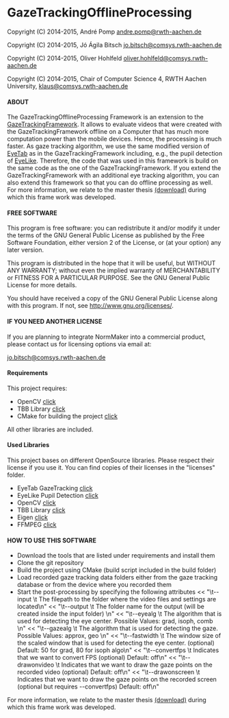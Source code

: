 # GazeTrackingOfflineProcessing

Copyright (C) 2014-2015, André Pomp <andre.pomp@rwth-aachen.de>

Copyright (C) 2014-2015, Jó Ágila Bitsch <jo.bitsch@comsys.rwth-aachen.de>

Copyright (C) 2014-2015, Oliver Hohlfeld <oliver.hohlfeld@comsys.rwth-aachen.de>

Copyright (C) 2014-2015, Chair of Computer Science 4, RWTH Aachen University, <klaus@comsys.rwth-aachen.de>

#### ABOUT
The GazeTrackingOfflineProcessing Framework is an extension to the [GazeTrackingFramework](https://github.com/apomp/GazeTrackingFramework). It allows to evaluate videos that were created with the GazeTrackingFramework offline on a Computer that has much more computation power than the mobile devices. Hence, the processing is much faster. As gaze tracking algorithm, we use the same modified version of [EyeTab](https://github.com/errollw/EyeTab/) as in the GazeTrackingFramework including, e.g., the pupil detection of [EyeLike](https://github.com/trishume/eyeLike). Therefore, the code that was used in this framework is build on the same code as the one of the GazeTrackingFramework. If you extend the GazeTrackingFramework with an additional eye tracking algorithm, you can also extend this framework so that you can do offline processing as well. For more information, we relate to the master thesis [(download)](https://docs.google.com/uc?export=download&id=0B729EHEvlyiUNXdBNVFXUzB2MWM) during which this frame work was developed.  

#### FREE SOFTWARE

This program is free software: you can redistribute it and/or modify it under the terms of the GNU General Public License as published by the Free Software Foundation, either version 2 of the License, or (at your option) any later version.

This program is distributed in the hope that it will be useful, but WITHOUT ANY WARRANTY; without even the implied warranty of MERCHANTABILITY or FITNESS FOR A PARTICULAR PURPOSE.  See the GNU General Public License for more details.

You should have received a copy of the GNU General Public License along with this program.  If not, see <http://www.gnu.org/licenses/>.

#### IF YOU NEED ANOTHER LICENSE

If you are planning to integrate NormMaker into a commercial product, please contact us for licensing options via email at:

  jo.bitsch@comsys.rwth-aachen.de
  
#### Requirements
 This project requires:
  * OpenCV [click](http://opencv.org/) 
  * TBB Library [click](https://www.threadingbuildingblocks.org/)
  * CMake for building the project [click](http://www.cmake.org/)
   
  All other libraries are included.
 
#### Used Libraries
 This project bases on different OpenSource libraries. Please respect their license if you use it. You can find copies of their licenses in the "licenses" folder. 
  * EyeTab GazeTracking  [click](https://github.com/errollw/EyeTab/)
  * EyeLike Pupil Detection [click](https://github.com/trishume/eyeLike)
  * OpenCV [click](http://opencv.org/) 
  * TBB Library [click](https://www.threadingbuildingblocks.org/)
  * Eigen [click](http://eigen.tuxfamily.org/index.php?title=Main_Page)
  * FFMPEG [click](https://www.ffmpeg.org/)

#### HOW TO USE THIS SOFTWARE
* Download the tools that are listed under requirements and install them
* Clone the git repository
* Build the project using CMake (build script included in the build folder)
* Load recorded gaze tracking data folders either from the gaze tracking database or from the device where you recorded them
* Start the post-processing by specifying the following attributes
			<< "\t--input <filepath> \t The filepath to the folder where the video files and settings are located\n"
			<< "\t--output <foldername> \t The folder name for the output (will be created inside the input folder) \n"
			<< "\t--eyealg <algorithm>\t The algorithm that is used for detecting the eye center. Possible Values: grad, isoph, comb \n"
			<< "\t--gazealg <algorithm>\t The algorithm that is used for detecting the gaze. Possible Values: approx, geo \n"
			<< "\t--fastwidth \t The window size of the scaled window that is used for detecting the eye center. (optional) Default: 50 for grad, 80 for isoph algo\n"
			<< "\t--convertfps \t Indicates that we want to convert FPS (optional) Default: off\n"
			<< "\t--drawonvideo \t Indicates that we want to draw the gaze points on the recorded video (optional) Default: off\n"
			<< "\t--drawonscreen \t Indicates that we want to draw the gaze points on the recorded screen (optional but requires --convertfps) Default: off\n"

For more information, we relate to the master thesis [(download)](https://docs.google.com/uc?export=download&id=0B729EHEvlyiUNXdBNVFXUzB2MWM) during which this frame work was developed.  
